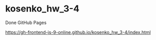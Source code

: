# kosenko_hw_3-4

Done GitHub Pages

https://gh-frontend-js-9-online.github.io/kosenko_hw_3-4/index.html
